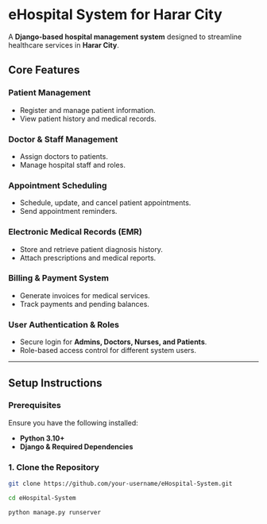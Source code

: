 # eHospital System for Harar City

A **Django-based hospital management system** designed to streamline healthcare services in **Harar City**.

## Core Features

### Patient Management
- Register and manage patient information.
- View patient history and medical records.

### Doctor & Staff Management
- Assign doctors to patients.
- Manage hospital staff and roles.

### Appointment Scheduling
- Schedule, update, and cancel patient appointments.
- Send appointment reminders.

### Electronic Medical Records (EMR)
- Store and retrieve patient diagnosis history.
- Attach prescriptions and medical reports.

### Billing & Payment System
- Generate invoices for medical services.
- Track payments and pending balances.

### User Authentication & Roles
- Secure login for **Admins, Doctors, Nurses, and Patients**.
- Role-based access control for different system users.

---

## Setup Instructions

### Prerequisites
Ensure you have the following installed:
- **Python 3.10+**
- **Django & Required Dependencies**



### 1. Clone the Repository
```sh
git clone https://github.com/your-username/eHospital-System.git
```
```sh
cd eHospital-System
```
```sh
python manage.py runserver
```
